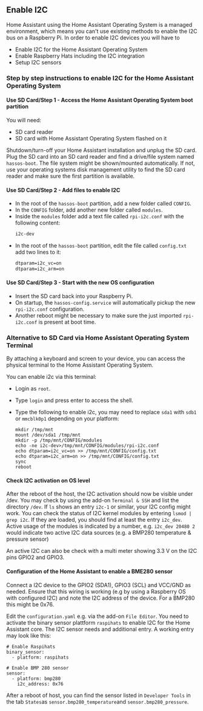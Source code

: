 ## Enable I2C

Home Assistant using the Home Assistant Operating System is a managed environment, which means you can't use existing methods to enable the I2C bus on a Raspberry Pi. In order to enable I2C devices you will have to 
- Enable I2C for the Home Assistant Operating System 
- Enable Raspberry Hats including the I2C integration
- Setup I2C sensors

### Step by step instructions to enable I2C for the Home Assistant Operating System

#### Use SD Card/Step 1 - Access the Home Assistant Operating System boot partition

You will need:
- SD card reader
- SD card with Home Assistant Operating System flashed on it

Shutdown/turn-off your Home Assistant installation and unplug the SD card.
Plug the SD card into an SD card reader and find a drive/file system named
`hassos-boot`. The file system might be shown/mounted automatically. If not,
use your operating systems disk management utility to find the SD card reader
and make sure the first partition is available.

#### Use SD Card/Step 2 - Add files to enable I2C

- In the root of the `hassos-boot` partition, add a new folder called `CONFIG`.
- In the `CONFIG` folder, add another new folder called `modules`.
- Inside the `modules` folder add a text file called `rpi-i2c.conf` with the following content:
  ```txt
  i2c-dev
  ```
- In the root of the `hassos-boot` partition, edit the file called `config.txt` add two lines
  to it:
  ```txt
  dtparam=i2c_vc=on
  dtparam=i2c_arm=on
  ```

#### Use SD Card/Step 3 - Start with the new OS configuration

- Insert the SD card back into your Raspberry Pi.
- On startup, the `hassos-config.service` will automatically pickup the new
  `rpi-i2c.conf` configuration.
- Another reboot might be necessary to make sure the just imported `rpi-i2c.conf` is
  present at boot time.

### Alternative to SD Card via Home Assistant Operating System Terminal

By attaching a keyboard and screen to your device, you can access the physical terminal to the Home Assistant Operating System.

You can enable i2c via this terminal:

- Login as `root`.
- Type `login` and press enter to access the shell.
- Type the following to enable i2c, you may need to replace `sda1` with `sdb1` or `mmcblk0p1` depending on your platform:

  ```shell
  mkdir /tmp/mnt
  mount /dev/sda1 /tmp/mnt
  mkdir -p /tmp/mnt/CONFIG/modules
  echo -ne i2c-dev>/tmp/mnt/CONFIG/modules/rpi-i2c.conf
  echo dtparam=i2c_vc=on >> /tmp/mnt/CONFIG/config.txt
  echo dtparam=i2c_arm=on >> /tmp/mnt/CONFIG/config.txt
  sync
  reboot
  ```
#### Check I2C activation on OS level

After the reboot of the host, the I2C activation should now be visible under /dev. You may check by using the add-on `Terminal & SSH` and list the directory `/dev`. If `ls` shows an entry `i2c-1` or similar, your I2C config might work. You can check the status of I2C kernel modules by entering `lsmod | grep i2c`. If they are loaded, you should find at least the entry `i2c_dev`. Active usage of the modules is indicated by a number, e.g. `i2c_dev 20480 2` would indicate two active I2C data sources (e.g. a BMP280 temperature & pressure sensor) 

An active I2C can also be check with a multi meter showing 3.3 V on the I2C pins GPIO2 and GPIO3. 

#### Configuration of the Home Assistant to enable a BME280 sensor 
  
Connect a I2C device to the GPIO2 (SDA1), GPIO3 (SCL) and VCC/GND as needed. Ensure that this wiring is working (e.g by using a Raspberry OS with configured I2C) and note the I2C address of the  device. For a BMP280 this might be 0x76.  

Edit the `configuration.yaml` e.g. via the add-on `File Editor`. You need to activate the  binary sensor plattform `raspihats` to enable I2C for the Home Assistant core. The I2C sensor needs and additional entry. A working entry may look like this:

```shell
# Enable Raspihats
binary_sensor:
  - platform: raspihats

# Enable BMP 280 sensor
sensor:
  - platform: bmp280
    i2c_address: 0x76
```

After a reboot of host, you can find the sensor listed in `Developer Tools` in the tab `States`as `sensor.bmp280_temperature`and `sensor.bmp280_pressure`. 
  
